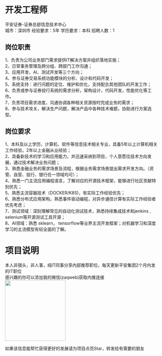 # 开发工程师
平安证券-证券总部信息技术中心  
城市：深圳市 经验要求：5年 学历要求：本科  招聘人数：1

## 岗位职责
1、负责为公司业务部门需求提供IT解决方案并组织落地实施；   
2、日常事务管理及跨分组、跨部门工作沟通；   
3、应用开发、AI、测试开发等三个方向；   
4、参与证券交易系统功能模块的分析、设计和代码开发；   
5、系统支持：进行问题的定位、维护和优化，支持配合其他团队的开发工作；   
6、负责或参与证券投行系统的需求分析，架构设计，代码开发，性能优化等工作。   
7、负责项目需求进度，沟通协调各种相关资源按时完成业务的需求；   
8、参与技术攻关，解决生产问题，解决产品中各种技术难题，协助进行方案选型。

## 岗位要求
1、本科及以上学历，计算机、软件等信息技术相关专业，具备5年以上计算机相关工作经验，2年以上金融从业经验；   
2、具备新技术的学习和应用能力，并迅速采纳到项目，个人意愿往技术方向发展，通过技术解决业务问题；   
3、熟悉金融业务的需求场景及流程，根据业务需求场景提出需求开发方向。（资管、自营、投行、银行任一领域均可）；   
4、熟悉一门主流应用编程语言，了解对应的开源技术框架，能够进行社区贡献特别优先；   
5、熟悉主流容器技术（DOCKER/K8S)，有实际工作经验优先；   
6、熟悉分布式应用架构，熟悉事件驱动编程，对异步通信计算有实际工作经验者优先考虑；   
7、测试领域：深刻理解常见的自动化测试技术，熟悉持续集成技术和jenkins , selenium等开源测试工具开源；   
8、AI领域：熟悉 sklearn， tensorflow等业界主流开发框架；对机器学习和深度学习的主流模型有较全面的了解。

# 项目说明

本人非猎头，非人事，纯IT同事分享内部推荐职位，每天更新平安集团2个月内发的IT职位  
感兴趣的你可以添加我的微信(zaqweb)获取内推连接  
<img src="https://github.com/zaqweb/PA-IT-JOBS/blob/master/WechatICode.jpeg"  height="200" width="200">

如果该信息能帮忙获得更好的发展请为项目点亮Star，转发给有需要的朋友




